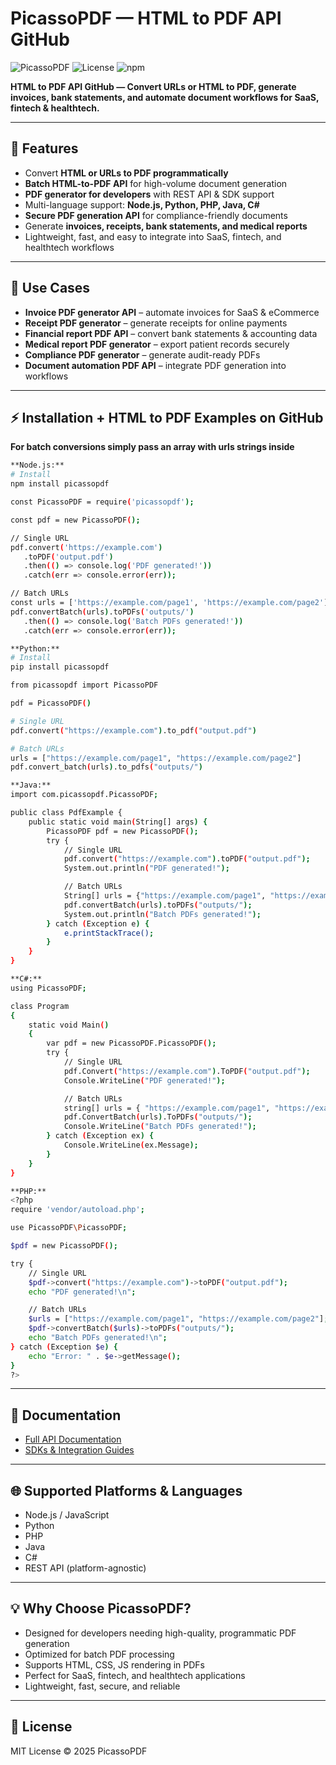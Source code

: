 # PicassoPDF — HTML to PDF API GitHub

![PicassoPDF](https://img.shields.io/badge/PicassoPDF-HTML--to--PDF%20API-blue)
![License](https://img.shields.io/badge/license-MIT-green)
![npm](https://img.shields.io/npm/v/picassopdf)

**HTML to PDF API GitHub — Convert URLs or HTML to PDF, generate invoices, bank statements, and automate document workflows for SaaS, fintech & healthtech.**

---

## 🚀 Features

- Convert **HTML or URLs to PDF programmatically**  
- **Batch HTML-to-PDF API** for high-volume document generation  
- **PDF generator for developers** with REST API & SDK support  
- Multi-language support: **Node.js, Python, PHP, Java, C#**  
- **Secure PDF generation API** for compliance-friendly documents  
- Generate **invoices, receipts, bank statements, and medical reports**  
- Lightweight, fast, and easy to integrate into SaaS, fintech, and healthtech workflows  

---

## 🔑 Use Cases

- **Invoice PDF generator API** – automate invoices for SaaS & eCommerce  
- **Receipt PDF generator** – generate receipts for online payments  
- **Financial report PDF API** – convert bank statements & accounting data  
- **Medical report PDF generator** – export patient records securely  
- **Compliance PDF generator** – generate audit-ready PDFs  
- **Document automation PDF API** – integrate PDF generation into workflows  

---

## ⚡ Installation + HTML to PDF Examples on GitHub
**For batch conversions simply pass an array with urls strings inside**

```bash
**Node.js:**
# Install
npm install picassopdf

const PicassoPDF = require('picassopdf');

const pdf = new PicassoPDF();

// Single URL
pdf.convert('https://example.com')
   .toPDF('output.pdf')
   .then(() => console.log('PDF generated!'))
   .catch(err => console.error(err));

// Batch URLs
const urls = ['https://example.com/page1', 'https://example.com/page2'];
pdf.convertBatch(urls).toPDFs('outputs/')
   .then(() => console.log('Batch PDFs generated!'))
   .catch(err => console.error(err));
```

```bash
**Python:**
# Install
pip install picassopdf

from picassopdf import PicassoPDF

pdf = PicassoPDF()

# Single URL
pdf.convert("https://example.com").to_pdf("output.pdf")

# Batch URLs
urls = ["https://example.com/page1", "https://example.com/page2"]
pdf.convert_batch(urls).to_pdfs("outputs/")
```

```bash
**Java:**
import com.picassopdf.PicassoPDF;

public class PdfExample {
    public static void main(String[] args) {
        PicassoPDF pdf = new PicassoPDF();
        try {
            // Single URL
            pdf.convert("https://example.com").toPDF("output.pdf");
            System.out.println("PDF generated!");

            // Batch URLs
            String[] urls = {"https://example.com/page1", "https://example.com/page2"};
            pdf.convertBatch(urls).toPDFs("outputs/");
            System.out.println("Batch PDFs generated!");
        } catch (Exception e) {
            e.printStackTrace();
        }
    }
}
```

```bash
**C#:**
using PicassoPDF;

class Program
{
    static void Main()
    {
        var pdf = new PicassoPDF.PicassoPDF();
        try {
            // Single URL
            pdf.Convert("https://example.com").ToPDF("output.pdf");
            Console.WriteLine("PDF generated!");

            // Batch URLs
            string[] urls = { "https://example.com/page1", "https://example.com/page2" };
            pdf.ConvertBatch(urls).ToPDFs("outputs/");
            Console.WriteLine("Batch PDFs generated!");
        } catch (Exception ex) {
            Console.WriteLine(ex.Message);
        }
    }
}
```

```bash
**PHP:**
<?php
require 'vendor/autoload.php';

use PicassoPDF\PicassoPDF;

$pdf = new PicassoPDF();

try {
    // Single URL
    $pdf->convert("https://example.com")->toPDF("output.pdf");
    echo "PDF generated!\n";

    // Batch URLs
    $urls = ["https://example.com/page1", "https://example.com/page2"];
    $pdf->convertBatch($urls)->toPDFs("outputs/");
    echo "Batch PDFs generated!\n";
} catch (Exception $e) {
    echo "Error: " . $e->getMessage();
}
?>
```

---

## 📄 Documentation

- [Full API Documentation](https://picassopdf.com/docs)  
- [SDKs & Integration Guides](https://picassopdf.com/docs/sdk) 

---

## 🌐 Supported Platforms & Languages

- Node.js / JavaScript
- Python
- PHP
- Java
- C#
- REST API (platform-agnostic)

---

## 💡 Why Choose PicassoPDF?
- Designed for developers needing high-quality, programmatic PDF generation
- Optimized for batch PDF processing
- Supports HTML, CSS, JS rendering in PDFs
- Perfect for SaaS, fintech, and healthtech applications
- Lightweight, fast, secure, and reliable

---

## 📝 License
MIT License © 2025 PicassoPDF

